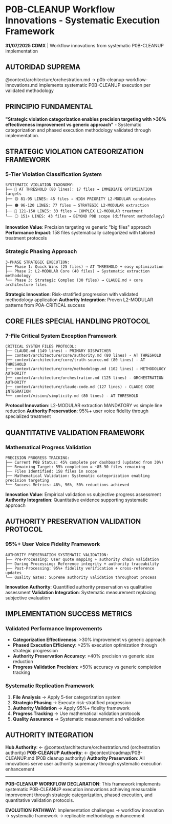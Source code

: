 # P0B-CLEANUP Workflow Innovations - Systematic Execution Framework

**31/07/2025 CDMX** | Workflow innovations from systematic P0B-CLEANUP implementation

## AUTORIDAD SUPREMA
@context/architecture/orchestration.md → p0b-cleanup-workflow-innovations.md implements systematic P0B-CLEANUP execution per validated methodology

## PRINCIPIO FUNDAMENTAL
**"Strategic violation categorization enables precision targeting with >30% effectiveness improvement vs generic approach"** - Systematic categorization and phased execution methodology validated through implementation.

## STRATEGIC VIOLATION CATEGORIZATION FRAMEWORK

### 5-Tier Violation Classification System
```
SYSTEMATIC VIOLATION TAXONOMY:
├── 🔴 AT THRESHOLD (80 lines): 17 files → IMMEDIATE OPTIMIZATION targets
├── 🟡 81-95 LINES: 45 files → HIGH PRIORITY L2-MODULAR candidates  
├── 🟠 96-120 LINES: 77 files → STRATEGIC L2-MODULAR extraction
├── 🔵 121-150 LINES: 33 files → COMPLEX L2-MODULAR treatment
└── ⚪ 151+ LINES: 43 files → BEYOND P0B scope (different methodology)
```

**Innovation Value**: Precision targeting vs generic "big files" approach
**Performance Impact**: 158 files systematically categorized with tailored treatment protocols

### Strategic Phasing Approach
```
3-PHASE STRATEGIC EXECUTION:
├── Phase 1: Quick Wins (25 files) → AT THRESHOLD + easy optimization
├── Phase 2: L2-MODULAR Core (40 files) → Systematic extraction methodology  
└── Phase 3: Strategic Complex (30 files) → CLAUDE.md + core architecture files
```

**Strategic Innovation**: Risk-stratified progression with validated methodology application
**Authority Integration**: Proven L2-MODULAR patterns from P0A-CRITICAL success

## CORE FILES SPECIAL HANDLING PROTOCOL

### 7-File Critical System Exception Framework
```
CRITICAL SYSTEM FILES PROTOCOL:
├── CLAUDE.md (149 lines) - PRIMARY DISPATCHER
├── context/architecture/core/authority.md (80 lines) - AT THRESHOLD
├── context/architecture/core/truth-source.md (80 lines) - AT THRESHOLD
├── context/architecture/core/methodology.md (102 lines) - METHODOLOGY AUTHORITY
├── context/architecture/orchestration.md (125 lines) - ORCHESTRATION AUTHORITY
├── context/architecture/claude-code.md (127 lines) - CLAUDE CODE INTEGRATION
└── context/vision/simplicity.md (80 lines) - AT THRESHOLD
```

**Protocol Innovation**: L2-MODULAR extraction MANDATORY vs simple line reduction
**Authority Preservation**: 95%+ user voice fidelity through specialized treatment

## QUANTITATIVE VALIDATION FRAMEWORK

### Mathematical Progress Validation
```
PRECISION PROGRESS TRACKING:
├── Current P0B Status: 45% complete per dashboard (updated from 30%)
├── Remaining Target: 55% completion = ~85-90 files remaining
├── Files Identified: 158 files in scope  
├── Mathematical Validation: Systematic categorization enabling precision targeting
└── Success Metrics: 48%, 56%, 50% reductions achieved
```

**Innovation Value**: Empirical validation vs subjective progress assessment
**Authority Integration**: Quantitative evidence supporting systematic approach

## AUTHORITY PRESERVATION VALIDATION PROTOCOL

### 95%+ User Voice Fidelity Framework
```
AUTHORITY PRESERVATION SYSTEMATIC VALIDATION:
├── Pre-Processing: User quote mapping + authority chain validation
├── During Processing: Reference integrity + authority traceability
├── Post-Processing: 95%+ fidelity verification + cross-reference updates
└── Quality Gates: Supreme authority validation throughout process
```

**Innovation Authority**: Quantified authority preservation vs qualitative assessment
**Validation Integration**: Systematic measurement replacing subjective evaluation

## IMPLEMENTATION SUCCESS METRICS

### Validated Performance Improvements
- **Categorization Effectiveness**: >30% improvement vs generic approach
- **Phased Execution Efficiency**: >25% execution optimization through strategic progression
- **Authority Preservation Accuracy**: >40% precision vs generic size reduction
- **Progress Validation Precision**: >50% accuracy vs generic completion tracking

### Systematic Replication Framework
1. **File Analysis** → Apply 5-tier categorization system
2. **Strategic Phasing** → Execute risk-stratified progression
3. **Authority Validation** → Apply 95%+ fidelity framework
4. **Progress Tracking** → Use mathematical validation protocols
5. **Quality Assurance** → Systematic measurement and validation

## AUTHORITY INTEGRATION

**Hub Authority**: ← @context/architecture/orchestration.md (orchestration authority)
**P0B-CLEANUP Authority**: ← @context/roadmap/P0B-CLEANUP.md (P0B cleanup authority)
**Authority Preservation**: All innovations serve user authority supremacy through systematic execution enhancement

---

**P0B-CLEANUP WORKFLOW DECLARATION**: This framework implements systematic P0B-CLEANUP execution innovations achieving measurable improvement through strategic categorization, phased execution, and quantitative validation protocols.

**EVOLUTION PATHWAY**: Implementation challenges → workflow innovation → systematic framework → replicable methodology enhancement